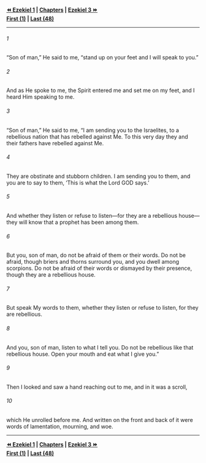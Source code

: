   
**[⏪ Ezekiel 1](./Ezekiel%201.md) | [Chapters](./_index.md) | [Ezekiel 3 ⏩](./Ezekiel%203.md)**  
**[First (1)](./Ezekiel%201.md) | [Last (48)](./Ezekiel%2048.md)**  
  
---  
  
###### 1  
“Son of man,” He said to me, “stand up on your feet and I will speak to you.”  
  
###### 2  
And as He spoke to me, the Spirit entered me and set me on my feet, and I heard Him speaking to me.  
  
###### 3  
“Son of man,” He said to me, “I am sending you to the Israelites, to a rebellious nation that has rebelled against Me. To this very day they and their fathers have rebelled against Me.  
  
###### 4  
They are obstinate and stubborn children. I am sending you to them, and you are to say to them, ‘This is what the Lord GOD says.’  
  
###### 5  
And whether they listen or refuse to listen—for they are a rebellious house—they will know that a prophet has been among them.  
  
###### 6  
But you, son of man, do not be afraid of them or their words. Do not be afraid, though briers and thorns surround you, and you dwell among scorpions. Do not be afraid of their words or dismayed by their presence, though they are a rebellious house.  
  
###### 7  
But speak My words to them, whether they listen or refuse to listen, for they are rebellious.  
  
###### 8  
And you, son of man, listen to what I tell you. Do not be rebellious like that rebellious house. Open your mouth and eat what I give you.”  
  
###### 9  
Then I looked and saw a hand reaching out to me, and in it was a scroll,  
  
###### 10  
which He unrolled before me. And written on the front and back of it were words of lamentation, mourning, and woe.  
  
  
---  
  
**[⏪ Ezekiel 1](./Ezekiel%201.md) | [Chapters](./_index.md) | [Ezekiel 3 ⏩](./Ezekiel%203.md)**  
**[First (1)](./Ezekiel%201.md) | [Last (48)](./Ezekiel%2048.md)**  
  
